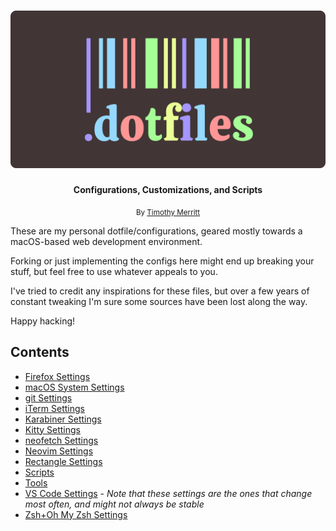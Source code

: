 <h1 align="center">
  <img src="dotfiles-logo.svg" alt="dotfiles logo" />
</h1>

<div align="center">
  <strong>Configurations, Customizations, and Scripts</strong>
</div>

<p align="center">
  <sub>By 
  <a href="https://timmybytes.com">Timothy Merritt</a>
</div>

These are my personal dotfile/configurations, geared mostly towards a macOS-based web development environment.

Forking or just implementing the configs here might end up breaking your stuff, but feel free to use whatever appeals to you.

I've tried to credit any inspirations for these files, but over a few years of constant tweaking I'm sure some sources have been lost along the way.

Happy hacking!

## Contents

- [Firefox Settings](./Firefox/README.md)
- [macOS System Settings](./docs/configuration.md)
- [git Settings](./git/README.md)
- [iTerm Settings](./iTerm/README.md)
- [Karabiner Settings](./karabiner/)
- [Kitty Settings](./kitty/README.md)
- [neofetch Settings](./neofetch/README.md)
- [Neovim Settings](./nvim/README.md)
- [Rectangle Settings](./rectangle/)
- [Scripts](./scripts/README.md)
- [Tools](./tools/)
- [VS Code Settings](./vscode/) - _Note that these settings are the ones that change most often, and might not always be stable_
- [Zsh+Oh My Zsh Settings](./zsh/README.md)
